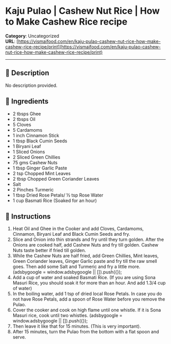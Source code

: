 # Kaju Pulao | Cashew Nut Rice | How to Make Cashew Rice recipe

**Category**: Uncategorized  
**URL**: [https://vismaifood.com/en/kaju-pulao-cashew-nut-rice-how-make-cashew-rice-recipe/print](https://vismaifood.com/en/kaju-pulao-cashew-nut-rice-how-make-cashew-rice-recipe/print)  


---

## 📝 Description
No description provided.



## 🧂 Ingredients
- 2 tbsps Ghee
- 2 tbsps Oil
- 5 Cloves
- 5 Cardamoms
- 1 inch Cinnamon Stick
- 1 tbsp Black Cumin Seeds
- 1 Biryani Leaf
- 1 Sliced Onions
- 2 Sliced Green Chillies
- 75 gms Cashew Nuts
- 1 tbsp Ginger Garlic Paste
- 2 tsp Chopped Mint Leaves
- 2 tbsp Chopped Green Coriander Leaves
- Salt
- 2 Pinches Turmeric
- 1 tbsp Dried Rose Petals/ ½ tsp Rose Water
- 1 cup Basmati Rice (Soaked for an hour)

## 🍳 Instructions
1. Heat Oil and Ghee in the Cooker and add Cloves, Cardamoms, Cinnamon, Biryani Leaf and Black Cumin Seeds and fry.
2. Slice and Onion into thin strands and fry until they turn golden. After the Onions are cooked half, add Cashew Nuts and fry till golden. Cashew Nuts taste better if fried till golden.
3. While the Cashew Nuts are half fried, add Green Chillies, Mint leaves, Green Coriander leaves, Ginger Garlic paste and fry till the raw smell goes. Then add some Salt and Turmeric and fry a little more. (adsbygoogle = window.adsbygoogle || []).push({});
4. Add a cup of water and soaked Basmati Rice. (If you are using Sona Masuri Rice, you should soak it for more than an hour. And add 1.3/4 cup of water)
5. In the boiling water, add 1 tsp of dried local Rose Petals. In case you do not have Rose Petals, add a spoon of Rose Water before you remove the Pulao.
6. Cover the cooker and cook on high flame until one whistle. If it is Sona Masuri rice, cook until two whistles. (adsbygoogle = window.adsbygoogle || []).push({});
7. Then leave it like that for 15 minutes. (This is very important).
8. After 15 minutes, turn the Pulao from the bottom with a flat spoon and serve.


